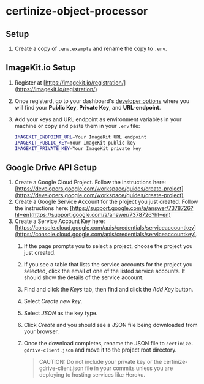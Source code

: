 # certinize-object-processor

## Setup

1. Create a copy of `.env.example` and rename the copy to `.env`.

## ImageKit.io Setup

1. Register at [https://imagekit.io/registration/](https://imagekit.io/registration/)
2. Once registerd, go to your dashboard's [developer options](https://imagekit.io/dashboard/developer/api-keys) where you will find your **Public Key**, **Private Key**, and **URL-endpoint**.
3. Add your keys and URL endpoint as environment variables in your machine or copy and paste them in your `.env` file:

    ```sh
    IMAGEKIT_ENDPOINT_URL=Your ImageKit URL endpoint
    IMAGEKIT_PUBLIC_KEY=Your ImageKit public key
    IMAGEKIT_PRIVATE_KEY=Your ImageKit private key
    ```

## Google Drive API Setup

1. Create a Google Cloud Project. Follow the instructions here: [https://developers.google.com/workspace/guides/create-project](https://developers.google.com/workspace/guides/create-project)
2. Create a Google Service Account for the project you just created. Follow the instructions here: [https://support.google.com/a/answer/7378726?hl=en](https://support.google.com/a/answer/7378726?hl=en)
3. Create a Service Account Key here: [https://console.cloud.google.com/apis/credentials/serviceaccountkey](https://console.cloud.google.com/apis/credentials/serviceaccountkey).
    1. If the page prompts you to select a project, choose the project you just created.
    2. If you see a table that lists the service accounts for the project you selected, click the email of one of the listed service accounts. It should show the details of the service account.
    3. Find and click the *Keys* tab, then find and click the *Add Key* button.
    4. Select *Create new key*.
    5. Select *JSON* as the key type.
    6. Click *Create* and you should see a JSON file being downloaded from your browser.
    7. Once the download completes, rename the JSON file to `certinize-gdrive-client.json` and move it to the project root directory.

        > CAUTION: Do not include your private key or the certinize-gdrive-client.json file in your commits unless you are deploying to hosting services like Heroku.
